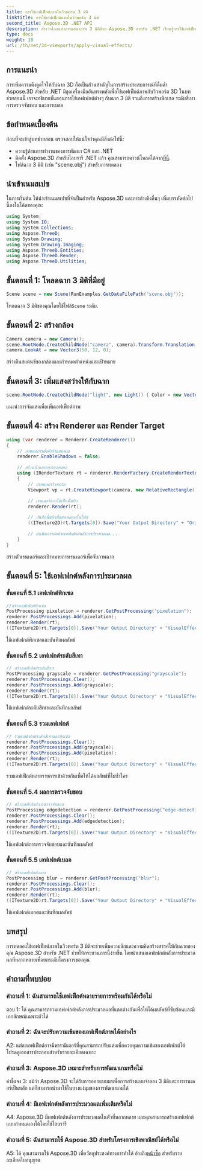 ```yaml
---
title: การใช้เอฟเฟ็กต์ภาพในวิวพอร์ต 3 มิติ
linktitle: การใช้เอฟเฟ็กต์ภาพในวิวพอร์ต 3 มิติ
second_title: Aspose.3D .NET API
description: สำรวจโลกแห่งการแสดงภาพ 3 มิติด้วย Aspose.3D สำหรับ .NET เรียนรู้การใช้เอฟเฟ็กต์ภาพที่น่าดึงดูดกับฉากของคุณโดยใช้บทช่วยสอนทีละขั้นตอน ยกระดับโปรเจ็กต์ของคุณด้วยเอฟเฟกต์พิกเซล ระดับสีเทา การตรวจจับขอบ และเอฟเฟกต์เบลอ
type: docs
weight: 10
url: /th/net/3d-viewports/apply-visual-effects/
---
```

## การแนะนำ

การเพิ่มความดึงดูดใจให้กับฉาก 3D ถือเป็นส่วนสำคัญในการสร้างประสบการณ์ที่ดื่มด่ำ Aspose.3D สำหรับ .NET มีชุดเครื่องมืออันทรงพลังเพื่อใช้เอฟเฟ็กต์ภาพกับวิวพอร์ต 3D ในบทช่วยสอนนี้ เราจะอธิบายขั้นตอนการใช้เอฟเฟกต์ต่างๆ กับฉาก 3 มิติ รวมถึงการสร้างพิกเซล ระดับสีเทา การตรวจจับขอบ และการเบลอ

## ข้อกำหนดเบื้องต้น

ก่อนที่จะเข้าสู่บทช่วยสอน ตรวจสอบให้แน่ใจว่าคุณมีสิ่งต่อไปนี้:

- ความรู้ด้านการทำงานของการพัฒนา C# และ .NET
- ติดตั้ง Aspose.3D สำหรับไลบรารี .NET แล้ว คุณสามารถดาวน์โหลดได้จาก[ที่นี่](https://releases.aspose.com/3d/net/).
- ไฟล์ฉาก 3 มิติ (เช่น "scene.obj") สำหรับการทดลอง

## นำเข้าเนมสเปซ

ในการเริ่มต้น ให้นำเข้าเนมสเปซที่จำเป็นสำหรับ Aspose.3D และการอ้างอิงอื่นๆ เพิ่มบรรทัดต่อไปนี้ลงในโค้ดของคุณ:

```csharp
using System;
using System.IO;
using System.Collections;
using Aspose.ThreeD;
using System.Drawing;
using System.Drawing.Imaging;
using Aspose.ThreeD.Entities;
using Aspose.ThreeD.Render;
using Aspose.ThreeD.Utilities;
```

## ขั้นตอนที่ 1: โหลดฉาก 3 มิติที่มีอยู่

```csharp
Scene scene = new Scene(RunExamples.GetDataFilePath("scene.obj"));
```

 โหลดฉาก 3 มิติของคุณโดยใช้ไฟล์`Scene` ระดับ.

## ขั้นตอนที่ 2: สร้างกล้อง

```csharp
Camera camera = new Camera();
scene.RootNode.CreateChildNode("camera", camera).Transform.Translation = new Vector3(2, 44, 66);
camera.LookAt = new Vector3(50, 12, 0);
```

สร้างอินสแตนซ์ของกล้องและกำหนดตำแหน่งและเป้าหมาย

## ขั้นตอนที่ 3: เพิ่มแสงสว่างให้กับฉาก

```csharp
scene.RootNode.CreateChildNode("light", new Light() { Color = new Vector3(Color.White), LightType = LightType.Point }).Transform.Translation = new Vector3(26, 57, 43);
```

แนะนำการจัดแสงเพื่อเพิ่มเอฟเฟ็กต์ภาพ

## ขั้นตอนที่ 4: สร้าง Renderer และ Render Target

```csharp
using (var renderer = Renderer.CreateRenderer())
{
    // กำหนดการตั้งค่าตัวแสดงผล
    renderer.EnableShadows = false;

    // สร้างเป้าหมายการแสดงผล
    using (IRenderTexture rt = renderer.RenderFactory.CreateRenderTexture(new RenderParameters(), 1, 1024, 1024))
    {
        // กำหนดค่าวิวพอร์ต
        Viewport vp = rt.CreateViewport(camera, new RelativeRectangle() { ScaleWidth = 1, ScaleHeight = 1 });

        // เรนเดอร์ฉากให้เป็นพื้นผิว
        renderer.Render(rt);

        // บันทึกพื้นผิวที่แสดงผลลงในไฟล์
        ((ITexture2D)rt.Targets[0]).Save("Your Output Directory" + "Original_viewport_out.png", ImageFormat.Png);

        // ดำเนินการต่อด้วยเอฟเฟกต์หลังการประมวลผล...
    }
}
```

สร้างตัวเรนเดอร์และเป้าหมายการเรนเดอร์เพื่อจับภาพฉาก

## ขั้นตอนที่ 5: ใช้เอฟเฟกต์หลังการประมวลผล

### ขั้นตอนที่ 5.1 เอฟเฟกต์พิกเซล

```csharp
//สร้างเอฟเฟกต์พิกเซล
PostProcessing pixelation = renderer.GetPostProcessing("pixelation");
renderer.PostProcessings.Add(pixelation);
renderer.Render(rt);
((ITexture2D)rt.Targets[0]).Save("Your Output Directory" + "VisualEffect_pixelation_out.png", ImageFormat.Png);
```

ใช้เอฟเฟกต์พิกเซลและบันทึกผลลัพธ์

### ขั้นตอนที่ 5.2 เอฟเฟกต์ระดับสีเทา

```csharp
// สร้างเอฟเฟกต์ระดับสีเทา
PostProcessing grayscale = renderer.GetPostProcessing("grayscale");
renderer.PostProcessings.Clear();
renderer.PostProcessings.Add(grayscale);
renderer.Render(rt);
((ITexture2D)rt.Targets[0]).Save("Your Output Directory" + "VisualEffect_grayscale_out.png", ImageFormat.Png);
```

ใช้เอฟเฟกต์ระดับสีเทาและบันทึกผลลัพธ์

### ขั้นตอนที่ 5.3 รวมเอฟเฟกต์

```csharp
// รวมเอฟเฟกต์ระดับสีเทาและพิกเซล
renderer.PostProcessings.Clear();
renderer.PostProcessings.Add(grayscale);
renderer.PostProcessings.Add(pixelation);
renderer.Render(rt);
((ITexture2D)rt.Targets[0]).Save("Your Output Directory" + "VisualEffect_grayscale+pixelation_out.png", ImageFormat.Png);
```

รวมเอฟเฟ็กต์หลายรายการเข้าด้วยกันเพื่อให้ได้ผลลัพธ์ที่ไม่ซ้ำใคร

### ขั้นตอนที่ 5.4 ผลการตรวจจับขอบ

```csharp
// สร้างเอฟเฟกต์การตรวจจับขอบ
PostProcessing edgedetection = renderer.GetPostProcessing("edge-detection");
renderer.PostProcessings.Clear();
renderer.PostProcessings.Add(edgedetection);
renderer.Render(rt);
((ITexture2D)rt.Targets[0]).Save("Your Output Directory" + "VisualEffect_edgedetection_out.png", ImageFormat.Png);
```

ใช้เอฟเฟกต์การตรวจจับขอบและบันทึกผลลัพธ์

### ขั้นตอนที่ 5.5 เอฟเฟกต์เบลอ

```csharp
// สร้างเอฟเฟกต์เบลอ
PostProcessing blur = renderer.GetPostProcessing("blur");
renderer.PostProcessings.Clear();
renderer.PostProcessings.Add(blur);
renderer.Render(rt);
((ITexture2D)rt.Targets[0]).Save("Your Output Directory" + "VisualEffect_blur_out.png", ImageFormat.Png);
```

ใช้เอฟเฟกต์เบลอและบันทึกผลลัพธ์

## บทสรุป

การทดลองใช้เอฟเฟ็กต์ภาพในวิวพอร์ต 3 มิติจะช่วยเพิ่มความลึกและความคิดสร้างสรรค์ให้กับฉากของคุณ Aspose.3D สำหรับ .NET ช่วยให้กระบวนการนี้ง่ายขึ้น โดยนำเสนอเอฟเฟกต์หลังการประมวลผลที่หลากหลายเพื่อยกระดับโครงการของคุณ

## คำถามที่พบบ่อย

### คำถามที่ 1: ฉันสามารถใช้เอฟเฟ็กต์หลายรายการพร้อมกันได้หรือไม่

ตอบ 1: ได้ คุณสามารถรวมเอฟเฟกต์หลังการประมวลผลที่แตกต่างกันเพื่อให้ได้ผลลัพธ์ที่ซับซ้อนและมีเอกลักษณ์เฉพาะตัวได้

### คำถามที่ 2: ฉันจะปรับความเข้มของเอฟเฟ็กต์ภาพได้อย่างไร

A2: แต่ละเอฟเฟ็กต์อาจมีพารามิเตอร์ที่คุณสามารถปรับแต่งเพื่อควบคุมความเข้มของเอฟเฟกต์ได้ โปรดดูเอกสารประกอบสำหรับรายละเอียดเฉพาะ

### คำถามที่ 3: Aspose.3D เหมาะสำหรับการพัฒนาเกมหรือไม่

คำชี้แจง 3: แม้ว่า Aspose.3D จะได้รับการออกแบบมาเพื่อการสร้างแบบจำลอง 3 มิติและการเรนเดอร์เป็นหลัก แต่ก็สามารถนำมาใช้ในบางแง่มุมของการพัฒนาเกมได้

### คำถามที่ 4: มีเอฟเฟกต์หลังการประมวลผลเพิ่มเติมหรือไม่

A4: Aspose.3D มีเอฟเฟกต์หลังการประมวลผลในตัวที่หลากหลาย และคุณสามารถสร้างเอฟเฟกต์แบบกำหนดเองได้โดยใช้ไลบรารี

### คำถามที่ 5: ฉันสามารถใช้ Aspose.3D สำหรับโครงการเชิงพาณิชย์ได้หรือไม่

 A5: ได้ คุณสามารถใช้ Aspose.3D เพื่อวัตถุประสงค์ทางการค้าได้ อ้างถึง[หน้าซื้อ](https://purchase.aspose.com/buy) สำหรับรายละเอียดใบอนุญาต